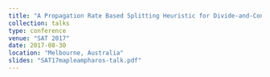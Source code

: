 ```yaml
---
title: "A Propagation Rate Based Splitting Heuristic for Divide-and-Conquer Solvers"
collection: talks
type: conference
venue: "SAT 2017"
date: 2017-08-30
location: "Melbourne, Australia"
slides: "SAT17mapleampharos-talk.pdf"
---
```



